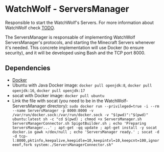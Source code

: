 # WatchWolf - ServersManager
Responsible to start the WatchWolf's Servers. For more information about WatchWolf check [TODO](https://github.com/rogermiranda1000).

The ServersManager is responsable of implementing WatchWolf ServersManager's protocols, and starting the Minecraft Servers whenever it's needed. This concrete implementation will use Docker (to ensure security), and it will be developed using Bash and the TCP port 8000.


## Dependencies

- [Docker](https://www.docker.com/get-started/)
- Ubuntu with Java Docker image: `docker pull openjdk:8`, `docker pull openjdk:16`, `docker pull openjdk:17`
- socat with Docker image: `docker pull ubuntu`
- Link the file with socat (you need to be in the WatchWolf-ServersManager directory):
  `sudo docker run --privileged=true -i --rm --name ServersManager -p 8000:8000 -v /var/run/docker.sock:/var/run/docker.sock -v "$(pwd)":"$(pwd)" ubuntu:latest sh -c "cd $(pwd) ; chmod +x ServersManager.sh ServersManagerConnector.sh SpigotBuilder.sh ; echo 'Preparing ServersManager...' ; apt-get -qq update ; apt-get install -y socat docker.io gawk >/dev/null ; echo 'ServersManager ready.' ; socat -d -d tcp-l:8000,pktinfo,keepalive,keepidle=10,keepintvl=10,keepcnt=100,ignoreeof,fork system:./ServersManagerConnector.sh"`